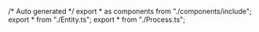/*	Auto generated	*/
export * as components from "./components/include";
export * from "./Entity.ts";
export * from "./Process.ts";